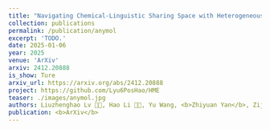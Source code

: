 ```yaml
---
title: "Navigating Chemical-Linguistic Sharing Space with Heterogeneous Molecular Encoding"
collection: publications
permalink: /publication/anymol
excerpt: 'TODO.'
date: 2025-01-06
year: 2025
venue: 'ArXiv'
arxiv: 2412.20888
is_show: Ture
arxiv_url: https://arxiv.org/abs/2412.20888
project: https://github.com/Lyu6PosHao/HME
teaser: ./images/anymol.jpg
authors: Liuzhenghao Lv 🧑‍💻, Hao Li 🧑‍💻, Yu Wang, <b>Zhiyuan Yan</b>, Zijun Chen, Zongying Lin, Li Yuan 📮, Yonghong Tian 📮
publication: <b>ArXiv</b>
---
```


<!-- [Download paper here](https://arxiv.org/pdf/2412.20888.pdf) -->
